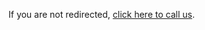 
<html lang="en">
<head>
    <meta charset="UTF-8">
    <title>Redirecting...</title>
    <script type="text/javascript">
        window.onload = function() {
            // Redirect to the phone number after the page loads
            window.location.href = 'tel:+15149222710';
        };
    </script>
</head>
<body>
    <p>If you are not redirected, <a href="tel:+15149222710">click here to call us</a>.</p>
</body>
</html>
